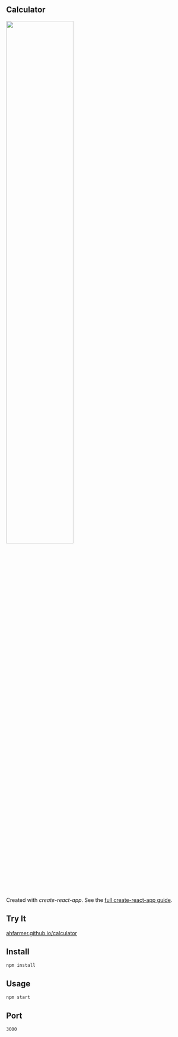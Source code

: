 Calculator
----
<img src="Logotype primary.png" width="60%" height="60%" />

Created with *create-react-app*. See the [full create-react-app guide](https://github.com/facebookincubator/create-react-app/blob/master/packages/react-scripts/template/README.md).



Try It
----

[ahfarmer.github.io/calculator](https://ahfarmer.github.io/calculator/)



Install
----

`npm install`



Usage
----

`npm start`



Port
---

`3000`

